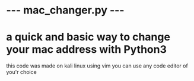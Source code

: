 # --- mac_changer.py ---
# a quick and basic way to change your mac address with Python3
this code was made on kali linux using vim
you can use any code editor of you'r choice
